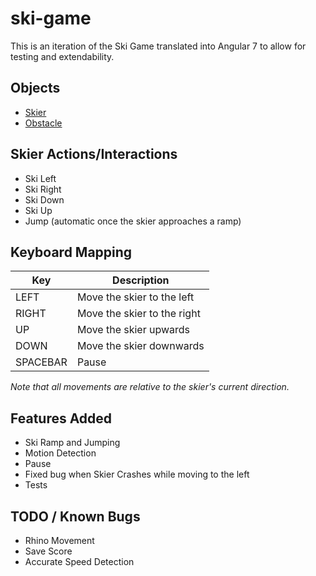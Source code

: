 # ski-game

This is an iteration of the Ski Game translated into Angular 7 to allow for testing and extendability.

## Objects

- [Skier](Skier.md)
- [Obstacle](Obstacle.md)

## Skier Actions/Interactions

- Ski Left
- Ski Right
- Ski Down
- Ski Up
- Jump (automatic once the skier approaches a ramp)

## Keyboard Mapping
| Key | Description |
| --- | --- |
| LEFT | Move the skier to the left |
| RIGHT | Move the skier to the right |
| UP | Move the skier upwards |
| DOWN | Move the skier downwards |
| SPACEBAR | Pause |

  _Note that all movements are relative to the skier's current direction._

## Features Added 

- Ski Ramp and Jumping
- Motion Detection
- Pause
- Fixed bug when Skier Crashes while moving to the left
- Tests

## TODO / Known Bugs

- Rhino Movement
- Save Score
- Accurate Speed Detection


